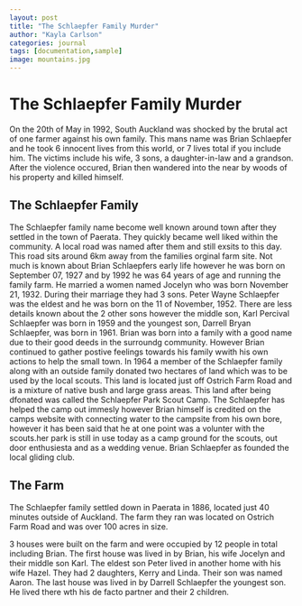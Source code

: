 ```yaml
---
layout: post
title: "The Schlaepfer Family Murder"
author: "Kayla Carlson"
categories: journal
tags: [documentation,sample]
image: mountains.jpg
---
```


# The Schlaepfer Family Murder
On the 20th of May in 1992, South Auckland was shocked by the brutal act of one farmer against his own family. This mans name was Brian Schlaepfer and he took 6 innocent lives from this world, or 7 lives total if you include him. The victims include his wife, 3 sons, a daughter-in-law and a grandson. After the violence occured, Brian then wandered into the near by woods of his property and killed himself. 

## The Schlaepfer Family
The Schlaepfer family name become well known around town after they settled in the town of Paerata. They quickly became well liked within the community. A local road was named after them and still exsits to this day. This road sits around 6km away from the families orginal farm site. Not much is known about Brian Schlaepfers early life however he was born on September 07, 1927 and by 1992 he was 64 years of age and running the family farm. He married a women named Jocelyn who was born November 21, 1932. During their marriage they had 3 sons. Peter Wayne Schlaepfer was the eldest and he was born on the 11 of November, 1952. There are less details known about the 2 other sons however the middle son, Karl Percival Schlaepfer was born in 1959 and the youngest son, Darrell Bryan Schlaepfer, was born in 1961. Brian was born into a family with a good name due to their good deeds in the surroundg community. However Brian continued to gather postive feelings towards his family wwith his own actions to help the small town. In 1964 a member of the Schlaepfer family along with an outside family donated  two hectares of land which was to be used by the local scouts. This land is located just off Ostrich Farm Road and is a mixture of native bush and large grass areas. This land after being dfonated was called the Schlaepfer Park Scout Camp. The Schlaepfer has helped the camp out immesly however Brian himself is credited on the camps website with connecting water to the campsite from his own bore, however it has been said that he at one point was a volunter with the scouts.her park is still in use today as a camp ground for the scouts, out door enthusiesta and as a wedding venue. Brian Schlaepfer as founded the local gliding club. 

## The Farm
The Schlaepfer family settled down in Paerata in 1886, located just 40 minutes outside of Auckland. The farm they ran was located on Ostrich Farm Road and was over 100 acres in size. 

3 houses were built on the farm and were occupied by 12 people in total including Brian. The first house was lived in by Brian, his wife Jocelyn and their middle son Karl. The eldest son Peter lived in another home with his wife Hazel. They had 2 daughters, Kerry and Linda. Their son was named Aaron. The last house was lived in by Darrell Schlaepfer the youngest son. He lived there wth his de facto partner and their 2 children.
